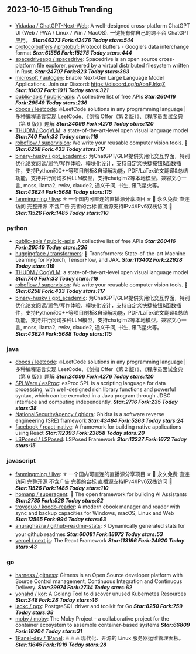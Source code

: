 ## 2023-10-15 Github Trending

### 
* [Yidadaa / ChatGPT-Next-Web](https://github.com/Yidadaa/ChatGPT-Next-Web): A well-designed cross-platform ChatGPT UI (Web / PWA / Linux / Win / MacOS). 一键拥有你自己的跨平台 ChatGPT 应用。 ***Star:46273 Fork:42476 Today stars:544***
* [protocolbuffers / protobuf](https://github.com/protocolbuffers/protobuf): Protocol Buffers - Google's data interchange format ***Star:61556 Fork:15275 Today stars:444***
* [spacedriveapp / spacedrive](https://github.com/spacedriveapp/spacedrive): Spacedrive is an open source cross-platform file explorer, powered by a virtual distributed filesystem written in Rust. ***Star:24707 Fork:823 Today stars:363***
* [microsoft / autogen](https://github.com/microsoft/autogen): Enable Next-Gen Large Language Model Applications. Join our Discord: https://discord.gg/pAbnFJrkgZ ***Star:10037 Fork:1011 Today stars:321***
* [public-apis / public-apis](https://github.com/public-apis/public-apis): A collective list of free APIs ***Star:260416 Fork:29549 Today stars:236***
* [doocs / leetcode](https://github.com/doocs/leetcode): 🔥LeetCode solutions in any programming language | 多种编程语言实现 LeetCode、《剑指 Offer（第 2 版）》、《程序员面试金典（第 6 版）》题解 ***Star:24096 Fork:4276 Today stars:120***
* [THUDM / CogVLM](https://github.com/THUDM/CogVLM): a state-of-the-art-level open visual language model ***Star:740 Fork:33 Today stars:119***
* [roboflow / supervision](https://github.com/roboflow/supervision): We write your reusable computer vision tools. 💜 ***Star:6258 Fork:433 Today stars:117***
* [binary-husky / gpt_academic](https://github.com/binary-husky/gpt_academic): 为ChatGPT/GLM提供实用化交互界面，特别优化论文阅读/润色/写作体验，模块化设计，支持自定义快捷按钮&函数插件，支持Python和C++等项目剖析&自译解功能，PDF/LaTex论文翻译&总结功能，支持并行问询多种LLM模型，支持chatglm2等本地模型。兼容文心一言, moss, llama2, rwkv, claude2, 通义千问, 书生, 讯飞星火等。 ***Star:43624 Fork:5688 Today stars:115***
* [fanmingming / live](https://github.com/fanmingming/live): ✯ 一个国内可直连的直播源分享项目 ✯ 🔕 永久免费 直连访问 完整开源 不含广告 完善的台标 直播源支持IPv4/IPv6双栈访问 🔕 ***Star:11526 Fork:1485 Today stars:110***

### python
* [public-apis / public-apis](https://github.com/public-apis/public-apis): A collective list of free APIs ***Star:260416 Fork:29549 Today stars:236***
* [huggingface / transformers](https://github.com/huggingface/transformers): 🤗 Transformers: State-of-the-art Machine Learning for Pytorch, TensorFlow, and JAX. ***Star:113402 Fork:22628 Today stars:119***
* [THUDM / CogVLM](https://github.com/THUDM/CogVLM): a state-of-the-art-level open visual language model ***Star:740 Fork:33 Today stars:119***
* [roboflow / supervision](https://github.com/roboflow/supervision): We write your reusable computer vision tools. 💜 ***Star:6258 Fork:433 Today stars:117***
* [binary-husky / gpt_academic](https://github.com/binary-husky/gpt_academic): 为ChatGPT/GLM提供实用化交互界面，特别优化论文阅读/润色/写作体验，模块化设计，支持自定义快捷按钮&函数插件，支持Python和C++等项目剖析&自译解功能，PDF/LaTex论文翻译&总结功能，支持并行问询多种LLM模型，支持chatglm2等本地模型。兼容文心一言, moss, llama2, rwkv, claude2, 通义千问, 书生, 讯飞星火等。 ***Star:43624 Fork:5688 Today stars:115***

### java
* [doocs / leetcode](https://github.com/doocs/leetcode): 🔥LeetCode solutions in any programming language | 多种编程语言实现 LeetCode、《剑指 Offer（第 2 版）》、《程序员面试金典（第 6 版）》题解 ***Star:24096 Fork:4276 Today stars:120***
* [SPLWare / esProc](https://github.com/SPLWare/esProc): esProc SPL is a scripting language for data processing, with well-designed rich library functions and powerful syntax, which can be executed in a Java program through JDBC interface and computing independently. ***Star:2716 Fork:235 Today stars:38***
* [NationalSecurityAgency / ghidra](https://github.com/NationalSecurityAgency/ghidra): Ghidra is a software reverse engineering (SRE) framework ***Star:43484 Fork:5263 Today stars:24***
* [facebook / react-native](https://github.com/facebook/react-native): A framework for building native applications using React ***Star:112393 Fork:23858 Today stars:20***
* [LSPosed / LSPosed](https://github.com/LSPosed/LSPosed): LSPosed Framework ***Star:12237 Fork:1672 Today stars:15***

### javascript
* [fanmingming / live](https://github.com/fanmingming/live): ✯ 一个国内可直连的直播源分享项目 ✯ 🔕 永久免费 直连访问 完整开源 不含广告 完善的台标 直播源支持IPv4/IPv6双栈访问 🔕 ***Star:11526 Fork:1485 Today stars:110***
* [homanp / superagent](https://github.com/homanp/superagent): 🥷 The open framework for building AI Assistants ***Star:2785 Fork:528 Today stars:82***
* [troyeguo / koodo-reader](https://github.com/troyeguo/koodo-reader): A modern ebook manager and reader with sync and backup capacities for Windows, macOS, Linux and Web ***Star:12565 Fork:994 Today stars:63***
* [anuraghazra / github-readme-stats](https://github.com/anuraghazra/github-readme-stats): ⚡ Dynamically generated stats for your github readmes ***Star:60081 Fork:18972 Today stars:53***
* [vercel / next.js](https://github.com/vercel/next.js): The React Framework ***Star:113196 Fork:24920 Today stars:43***

### go
* [harness / gitness](https://github.com/harness/gitness): Gitness is an Open Source developer platform with Source Control management, Continuous Integration and Continuous Delivery. ***Star:29974 Fork:2734 Today stars:62***
* [yonahd / kor](https://github.com/yonahd/kor): A Golang Tool to discover unused Kubernetes Resources ***Star:348 Fork:28 Today stars:46***
* [jackc / pgx](https://github.com/jackc/pgx): PostgreSQL driver and toolkit for Go ***Star:8250 Fork:759 Today stars:38***
* [moby / moby](https://github.com/moby/moby): The Moby Project - a collaborative project for the container ecosystem to assemble container-based systems ***Star:66809 Fork:18904 Today stars:31***
* [1Panel-dev / 1Panel](https://github.com/1Panel-dev/1Panel): 🔥 🔥 🔥 现代化、开源的 Linux 服务器运维管理面板。 ***Star:11645 Fork:1019 Today stars:28***
